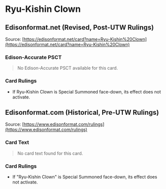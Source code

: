 # Ryu-Kishin Clown

## Edisonformat.net (Revised, Post-UTW Rulings)

Source: [https://edisonformat.net/card?name=Ryu-Kishin%20Clown](https://edisonformat.net/card?name=Ryu-Kishin%20Clown)

### Edison-Accurate PSCT

> No Edison-Accurate PSCT available for this card.

### Card Rulings

*   If Ryu-Kishin Clown is Special Summoned face-down, its effect does not activate.


## Edisonformat.com (Historical, Pre-UTW Rulings)

Source: [https://www.edisonformat.com/rulings](https://www.edisonformat.com/rulings)

### Card Text

> No card text found for this card.

### Card Rulings

*   If "Ryu-Kishin Clown" is Special Summoned face-down, its effect does not activate.


